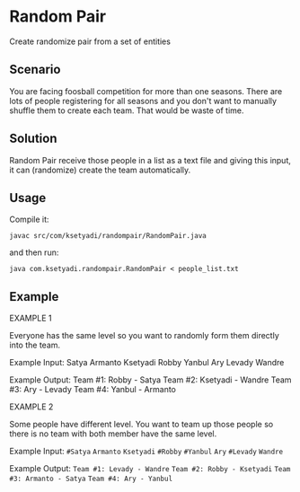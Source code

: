 Random Pair
===========
Create randomize pair from a set of entities

Scenario
--------
You are facing foosball competition for more than one seasons. There are lots of people registering for all seasons and you don't want to manually shuffle them to create each team. That would be waste of time.

Solution
--------
Random Pair receive those people in a list as a text file and giving this input, it can (randomize) create the team automatically.

Usage
-----
Compile it:

	javac src/com/ksetyadi/randompair/RandomPair.java
	
and then run:

	java com.ksetyadi.randompair.RandomPair < people_list.txt
	
Example
-------

EXAMPLE 1

Everyone has the same level so you want to randomly form them directly into the team.

Example Input:
Satya
Armanto
Ksetyadi
Robby
Yanbul
Ary
Levady
Wandre

Example Output:
Team #1: Robby - Satya
Team #2: Ksetyadi - Wandre
Team #3: Ary - Levady
Team #4: Yanbul - Armanto


EXAMPLE 2

Some people have different level. You want to team up those people so there is no team with both member have the same level.

Example Input:
`#Satya`
`Armanto`
`Ksetyadi`
`#Robby`
`#Yanbul`
`Ary`
`#Levady`
`Wandre`

Example Output:
`Team #1: Levady - Wandre`
`Team #2: Robby - Ksetyadi`
`Team #3: Armanto - Satya`
`Team #4: Ary - Yanbul`
